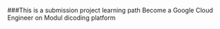 ###This is a submission project learning path Become a Google Cloud Engineer on Modul dicoding platform